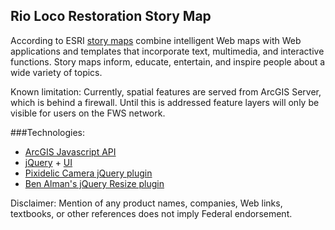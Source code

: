 Rio Loco  Restoration Story Map
-------------

According to ESRI [story maps][1] combine intelligent Web maps with Web applications and templates that incorporate text, multimedia, and interactive functions. Story maps inform, educate, entertain, and inspire people about a wide variety of topics.

Known limitation:  Currently, spatial features are served from ArcGIS Server, which is behind a firewall.  Until this is addressed feature layers will only be visible for users on the FWS network.

###Technologies:
- [ArcGIS Javascript API][4]
- [jQuery][5] + [UI][6]</br>
- [Pixidelic Camera jQuery plugin][2]</br> 
- [Ben Alman's jQuery Resize plugin][3]

Disclaimer: Mention of any product names, companies, Web links, textbooks, or other references does not imply Federal endorsement.

[1]:http://storymaps.esri.com/home/
[2]:http://www.pixedelic.com/plugins/camera/
[3]:http://benalman.com/projects/jquery-resize-plugin/
[4]:https://developers.arcgis.com/en/javascript/
[5]:http://jquery.com/
[6]:http://jqueryui.com/
